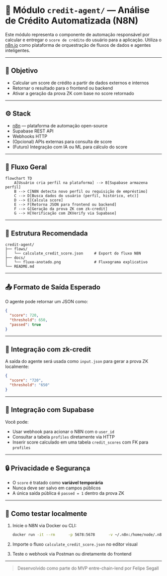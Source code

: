 # 🤖 Módulo `credit-agent/` — Análise de Crédito Automatizada (N8N)

Este módulo representa o componente de automação responsável por calcular e entregar o `score de crédito` do usuário para a aplicação. Utiliza o [n8n.io](https://n8n.io) como plataforma de orquestração de fluxos de dados e agentes inteligentes.

---

## 🧭 Objetivo

- Calcular um score de crédito a partir de dados externos e internos
- Retornar o resultado para o frontend ou backend
- Ativar a geração da prova ZK com base no score retornado

---

## ⚙️ Stack

- [n8n](https://n8n.io/) — plataforma de automação open-source
- Supabase REST API
- Webhooks HTTP
- (Opcional) APIs externas para consulta de score
- (Futuro) Integração com IA ou ML para cálculo do score

---

## 🔁 Fluxo Geral

```mermaid
flowchart TD
    A[Usuário cria perfil na plataforma] --> B[Supabase armazena perfil]
    B --> C[N8N detecta novo perfil ou requisição de empréstimo]
    C --> D[Busca dados do usuário (perfil, histórico, etc)]
    D --> E[Calcula score]
    E --> F[Retorna JSON para frontend ou backend]
    F --> G[Geração da prova ZK com zk-credit]
    G --> H[Verificação com ZKVerify via Supabase]
```

---

## 🧱 Estrutura Recomendada

```
credit-agent/
├── flows/
│   └── calculate_credit_score.json     # Export do fluxo N8N
├── docs/
│   └── fluxo-anotado.png               # Fluxograma explicativo
└── README.md
```

---

## 📤 Formato de Saída Esperado

O agente pode retornar um JSON como:

```json
{
  "score": 720,
  "threshold": 650,
  "passed": true
}
```

---

## 🧪 Integração com zk-credit

A saída do agente será usada como `input.json` para gerar a prova ZK localmente:

```json
{
  "score": "720",
  "threshold": "650"
}
```

---

## 🔌 Integração com Supabase

Você pode:
- Usar webhook para acionar o N8N com o `user_id`
- Consultar a tabela `profiles` diretamente via HTTP
- Inserir score calculado em uma tabela `credit_scores` com FK para `profiles`

---

## 🔒 Privacidade e Segurança

- O `score` é tratado como **variável temporária**
- Nunca deve ser salvo em campos públicos
- A única saída pública é `passed = 1` dentro da prova ZK

---

## 🚀 Como testar localmente

1. Inicie o N8N via Docker ou CLI:
   ```bash
   docker run -it --rm      -p 5678:5678      -v ~/.n8n:/home/node/.n8n      n8nio/n8n
   ```

2. Importe o fluxo `calculate_credit_score.json` no editor visual

3. Teste o webhook via Postman ou diretamente do frontend

---

> Desenvolvido como parte do MVP entre-chain-lend por Felipe Segall
